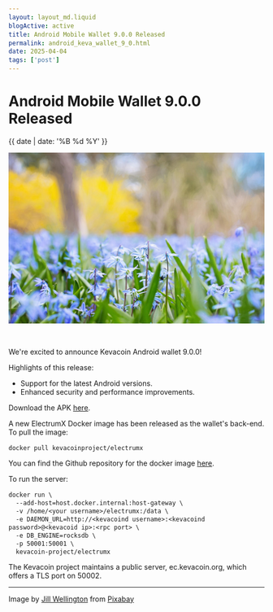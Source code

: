 ```yaml
---
layout: layout_md.liquid
blogActive: active
title: Android Mobile Wallet 9.0.0 Released
permalink: android_keva_wallet_9_0.html
date: 2025-04-04
tags: ['post']
---
```


<h1 class="kva-blog-title">Android Mobile Wallet 9.0.0 Released</h1>

<p class="kva-blog-list-date">{{ date | date: '%B %d %Y' }}</p>

<img src="images/flowers-741965_1280.jpg" class="img-fluid" alt="KVA Community" style="margin-bottom: 30px"/>

We're excited to announce Kevacoin Android wallet 9.0.0!

Highlights of this release:

- Support for the latest Android versions.
- Enhanced security and performance improvements.

Download the APK [here](https://kevacoin.org/#download).

A new ElectrumX Docker image has been released as the wallet's back-end. To pull the image:

```
docker pull kevacoinproject/electrumx
```

You can find the Github repository for the docker image [here](https://github.com/kevacoin-project/docker-electrumx).

To run the server:

```
docker run \
  --add-host=host.docker.internal:host-gateway \
  -v /home/<your username>/electrumx:/data \
  -e DAEMON_URL=http://<kevacoind username>:<kevacoind password>@<kevacoid ip>:<rpc port> \
  -e DB_ENGINE=rocksdb \
  -p 50001:50001 \
  kevacoin-project/electrumx
```

The Kevacoin project maintains a public server, ec.kevacoin.org, which offers a TLS port on 50002.

---
<p class="kva-license-attr">
Image by <a href="https://pixabay.com/users/jillwellington-334088/?utm_source=link-attribution&utm_medium=referral&utm_campaign=image&utm_content=741965">Jill Wellington</a> from <a href="https://pixabay.com//?utm_source=link-attribution&utm_medium=referral&utm_campaign=image&utm_content=741965">Pixabay</a>
</p>